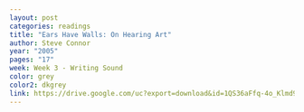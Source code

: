 ```yaml
---
layout: post
categories: readings
title: "Ears Have Walls: On Hearing Art"
author: Steve Connor
year: "2005"
pages: "17"
week: Week 3 - Writing Sound
color: grey
color2: dkgrey
link: https://drive.google.com/uc?export=download&id=1QS36aFfq-4o_Klmd9ohaR-W_kaHL2kzM
---
```

